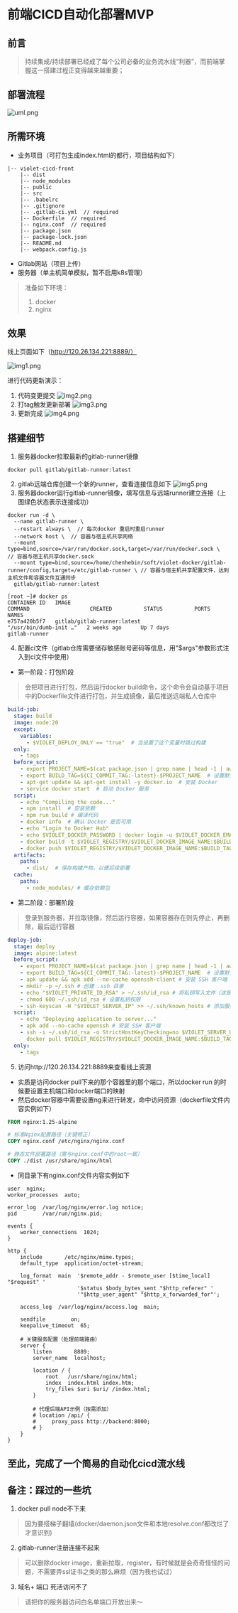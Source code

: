 # 前端CICD自动化部署MVP

## 前言
> 持续集成/持续部署已经成了每个公司必备的业务流水线“利器”，而前端掌握这一搭建过程正变得越来越重要；  

## 部署流程
![uml.png](src/imgs/uml.png)

## 所需环境
- 业务项目（可打包生成index.html的都行，项目结构如下）
```
|-- violet-cicd-front
    |-- dist
    |-- node_modules
    |-- public
    |-- src
    |-- .babelrc
    |-- .gitignore
    |-- .gitlab-ci.yml  // required
    |-- Dockerfile  // required
    |-- nginx.conf  // required
    |-- package.json
    |-- package-lock.json
    |-- README.md
    |-- webpack.config.js
```

- Gitlab网站（项目上传）
- 服务器（单主机简单模拟，暂不启用k8s管理）
> 准备如下环境：
> 1. docker
> 2. nginx
## 效果
线上页面如下（http://120.26.134.221:8889/）  

![img1.png](src/imgs/img1.png)

进行代码更新演示：

1. 代码变更提交
   ![img2.png](src/imgs/img2.png)
2. 打tag触发更新部署
   ![img3.png](src/imgs/img3.png)
3. 更新完成
   ![img4.png](src/imgs/img4.png)

## 搭建细节
1. 服务器docker拉取最新的gitlab-runner镜像
```shell
docker pull gitlab/gitlab-runner:latest
```
2. gitlab远端仓库创建一个新的runner，查看连接信息如下
   ![img5.png](src/imgs/img5.png)
3. 服务器docker运行gitlab-runner镜像，填写信息与远端runner建立连接（上图绿色状态表示连接成功）
```shell
docker run -d \
  --name gitlab-runner \
  --restart always \  // 每次docker 重启时重启runner
  --network host \  // 容器与宿主机共享网络
  --mount type=bind,source=/var/run/docker.sock,target=/var/run/docker.sock \  // 容器与宿主机共享docker.sock
  --mount type=bind,source=/home/chenhebin/soft/violet-docker/gitlab-runner/config,target=/etc/gitlab-runner \ // 容器与宿主机共享配置文件，达到主机文件和容器文件互通同步
  gitlab/gitlab-runner:latest
```

```shell
[root ~]# docker ps
CONTAINER ID   IMAGE                                                                     COMMAND                   CREATED          STATUS          PORTS                            NAMES
e757a420b5f7   gitlab/gitlab-runner:latest                                               "/usr/bin/dumb-init …"   2 weeks ago      Up 7 days                                        gitlab-runner
```
4. 配置ci文件（gitlab仓库需要储存敏感账号密码等信息，用"$args"参数形式注入到ci文件中使用）
- 第一阶段：打包阶段
> 会把项目进行打包，然后运行docker build命令，这个命令会自动基于项目中的Dockerfile文件进行打包，并生成镜像，最后推送远端私人仓库中
```yaml
build-job:
  stage: build
  image: node:20
  except:
    variables:
      - $VIOLET_DEPLOY_ONLY == "true"  # 当设置了这个变量时跳过构建
  only:
    - tags
  before_script:
    - export PROJECT_NAME=$(cat package.json | grep name | head -1 | awk -F "[\"]" '/name/{print$4}') # 获取 package.json 中的 name 字段
    - export BUILD_TAG=${CI_COMMIT_TAG:-latest}-$PROJECT_NAME  # 设置默认值为 latest
    - apt-get update && apt-get install -y docker.io  # 安装 Docker
    - service docker start  # 启动 Docker 服务
  script:
    - echo "Compiling the code..."
    - npm install  # 安装依赖
    - npm run build # 编译代码
    - docker info  # 确认 Docker 是否可用
    - echo "Login to Docker Hub"
    - echo $VIOLET_DOCKER_PASSWORD | docker login -u $VIOLET_DOCKER_EMAIL --password-stdin # 登录到 Docker Hub
    - docker build -t $VIOLET_REGISTRY/$VIOLET_DOCKER_IMAGE_NAME:$BUILD_TAG .  # 使用构建好的文件生成 Docker 镜像
    - docker push $VIOLET_REGISTRY/$VIOLET_DOCKER_IMAGE_NAME:$BUILD_TAG # 将镜像推送到 Docker Hub
  artifacts:
    paths:
      - dist/  # 保存构建产物，以便后续部署
  cache:
    paths:
      - node_modules/ # 缓存依赖包
```

- 第二阶段：部署阶段
> 登录到服务器，并拉取镜像，然后运行容器，如果容器存在则先停止，再删除，最后运行容器
```yaml
deploy-job:
  stage: deploy
  image: alpine:latest
  before_script:
    - export PROJECT_NAME=$(cat package.json | grep name | head -1 | awk -F "[\"]" '/name/{print$4}') # 获取 package.json 中的 name 字段
    - export BUILD_TAG=${CI_COMMIT_TAG:-latest}-$PROJECT_NAME  # 设置默认值为 latest
    - apk update && apk add --no-cache openssh-client # 安装 SSH 客户端
    - mkdir -p ~/.ssh # 创建 .ssh 目录
    - echo "$VIOLET_PRIVATE_ID_RSA" > ~/.ssh/id_rsa # 将私钥写入文件（这是你服务器本机的私钥，通过run gitlab-runner时候设置的文件路径互通得到）
    - chmod 600 ~/.ssh/id_rsa # 设置私钥权限
    - ssh-keyscan -H "$VIOLET_SERVER_IP" >> ~/.ssh/known_hosts # 添加服务器的公网ip输出到 known_hosts 文件
  script:
    - echo "Deploying application to server..."
    - apk add --no-cache openssh # 安装 SSH 客户端
    - ssh -i ~/.ssh/id_rsa -o StrictHostKeyChecking=no $VIOLET_SERVER_USER@$VIOLET_SERVER_IP " # 登录到服务器
      docker pull $VIOLET_REGISTRY/$VIOLET_DOCKER_IMAGE_NAME:$BUILD_TAG && docker stop hello_world_cicd_container_test || true && docker rm -f hello_world_cicd_container_test || true && docker run -d --name hello_world_cicd_container_test -p $VIOLET_DEPLOY_PORT:$VIOLET_DEPLOY_PORT $VIOLET_REGISTRY/$VIOLET_DOCKER_IMAGE_NAME:$BUILD_TAG" # 运行 Docker 容器
  only:
    - tags
```
5. 访问http://120.26.134.221:8889来查看线上资源
- 实质是访问docker pull下来的那个容器里的那个端口，所以docker run 的时候要设置主机端口和docker端口的映射
- 然后docker容器中需要设置ng来进行转发，命中访问资源（dockerfile文件内容实例如下）
```dockerfile
FROM nginx:1.25-alpine

# 标准Nginx配置路径（关键修正）
COPY nginx.conf /etc/nginx/nginx.conf

# 静态文件部署路径（需与nginx.conf中的root一致）
COPY ./dist /usr/share/nginx/html
```
- 同目录下有nginx.conf文件内容实例如下
```
user  nginx;
worker_processes  auto;

error_log  /var/log/nginx/error.log notice;
pid        /var/run/nginx.pid;

events {
    worker_connections  1024;
}

http {
    include       /etc/nginx/mime.types;
    default_type  application/octet-stream;

    log_format  main  '$remote_addr - $remote_user [$time_local] "$request" '
                      '$status $body_bytes_sent "$http_referer" '
                      '"$http_user_agent" "$http_x_forwarded_for"';

    access_log  /var/log/nginx/access.log  main;

    sendfile        on;
    keepalive_timeout  65;

    # 关键服务配置（处理前端路由）
    server {
        listen       8889;
        server_name  localhost;

        location / {
            root   /usr/share/nginx/html;
            index  index.html index.htm;
            try_files $uri $uri/ /index.html;
        }

        # 代理后端API示例（按需添加）
        # location /api/ {
        #     proxy_pass http://backend:8000;
        # }
    }
}

```
## 至此，完成了一个简易的自动化cicd流水线

## 备注：踩过的一些坑
1. docker pull node不下来
> 因为要搭梯子翻墙(docker/daemon.json文件和本地resolve.conf都改烂了才意识到)

2. gitlab-runner注册连接不起来
> 可以删除docker image，重新拉取，register，有时候就是会奇奇怪怪的问题，不需要弄ssl证书之类的那么麻烦（因为我也试过）

3. 域名+ 端口 死活访问不了
> 请把你的服务器访问白名单端口开放出来～